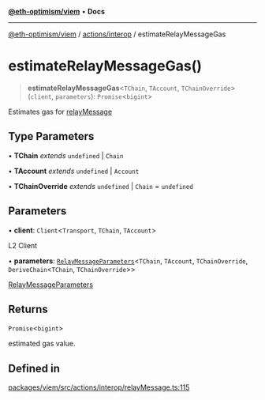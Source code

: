 [**@eth-optimism/viem**](../../../README.md) • **Docs**

***

[@eth-optimism/viem](../../../README.md) / [actions/interop](../README.md) / estimateRelayMessageGas

# estimateRelayMessageGas()

> **estimateRelayMessageGas**\<`TChain`, `TAccount`, `TChainOverride`\>(`client`, `parameters`): `Promise`\<`bigint`\>

Estimates gas for [relayMessage](relayMessage.md)

## Type Parameters

• **TChain** *extends* `undefined` \| `Chain`

• **TAccount** *extends* `undefined` \| `Account`

• **TChainOverride** *extends* `undefined` \| `Chain` = `undefined`

## Parameters

• **client**: `Client`\<`Transport`, `TChain`, `TAccount`\>

L2 Client

• **parameters**: [`RelayMessageParameters`](../type-aliases/RelayMessageParameters.md)\<`TChain`, `TAccount`, `TChainOverride`, `DeriveChain`\<`TChain`, `TChainOverride`\>\>

[RelayMessageParameters](../type-aliases/RelayMessageParameters.md)

## Returns

`Promise`\<`bigint`\>

estimated gas value.

## Defined in

[packages/viem/src/actions/interop/relayMessage.ts:115](https://github.com/ethereum-optimism/ecosystem/blob/9a896f86e34c9a727d55fa4358d5403a7c25770a/packages/viem/src/actions/interop/relayMessage.ts#L115)
